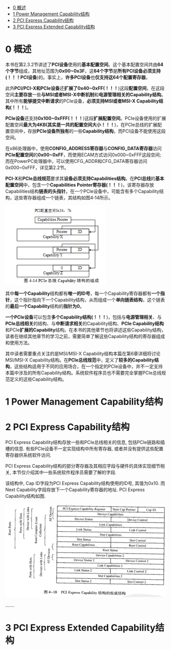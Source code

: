 
<!-- @import "[TOC]" {cmd="toc" depthFrom=1 depthTo=6 orderedList=false} -->

<!-- code_chunk_output -->

* [0 概述](#0-概述)
* [1 Power Management Capability结构](#1-power-management-capability结构)
* [2 PCI Express Capability结构](#2-pci-express-capability结构)
* [3 PCI Express Extended Capability结构](#3-pci-express-extended-capability结构)

<!-- /code_chunk_output -->

# 0 概述

本书在第2.3.2节讲述了**PCI设备**使用的**基本配置空间**。这个基本配置空间共由**64个字节**组成，其地址范围为**0x00\~0x3F**，这**64个字节**是**所有PCI设备必须支持(！！！PCI设备**)的。事实上，**许多PCI设备**也**仅支持这64个配置寄存器**。

此外**PCI/PCI\-X和PCIe设备**还**扩展了0x40\~0xFF(！！！**)这段**配置空间**，在这段空间**主要存放**一些**与MSI或者MSI\-X中断机制**和**电源管理相关的Capability结构**。其中所有**能够提交中断请求**的PCIe设备，**必须支持MSI或者MSI\-X Capability结构(！！！**)。

**PCIe设备**还支持**0x100\~0xFFF(！！！**)这段**扩展配置空间**。PCIe设备使用的扩展配置空间**最大为4KB(其实是一共的配置空间大小！！！**)，在PCIe总线的扩展配置空间中，存放**PCIe设备所独有**的一些**Capability结构**，而PCI设备不能使用这段空间。

在x86处理器中，使用**CONFIG\_ADDRESS寄存器**与**CONFIG\_DATA寄存器**访问**PCIe配置空间**的**0x00\~0xFF**，而使用ECAM方式访问0x000\~0xFFF这段空间; 而在PowerPC处理器中，可以使用CFG\_ADDR和CFG\_DATA寄存器访问0x000\~0xFFF，详见第2.2节。

**PCI\-X**和**PCIe总线规范**要求其**设备必须支持Capabilities结构**。在**PCI总线**的**基本配置空间**中，包含一个**Capabilities Pointer寄存器(！！！**)，该寄存器存放Capabilities结构**链表的头指针**。在一个PCIe设备中，可能含有多个Capability结构，这些寄存器组成一个链表，其结构如图4‑14所示。

![config](./images/12.png)

其中**每一个Capability**结构都有**唯一的ID号**，每一个Capability寄存器都有**一个指针**，这个指针指向下一个Capability结构，从而组成一个**单向链表结构**，这个链表的**最后一个Capability**结构的**指针为0**。

**一个PCIe设备**可以包含**多个Capability结构(！！！**)，包括与**电源管理相关**、与**PCIe总线相关**的结构、与**中断请求相关**的Capability结构、**PCIe Capability结构**和PCIe**扩展的Capability**结构。在本书的其他章节也将讲述这些Capability结构，读者在继续其他章节的学习之前，需要简单了解这些Capability结构的寄存器组成和使用方法。

其中读者需要重点关注的是MSI/MSI\-X Capability结构本篇在第6章详细将讨论MSI/MSI-X Capability结构。在**PCIe总线规范**中，定义了**较多的Capability结构**，这些结构适用于不同的应用场合，在一个指定的PCIe设备中，并不一定支持本篇中涉及的所有Capability结构。系统软件程序员也不需要完全掌握PCIe总线规范定义的这些Capability结构。

# 1 Power Management Capability结构

# 2 PCI Express Capability结构

PCI Express Capability结构存放一些和PCIe总线相关的信息, 包括PCIe链路和插槽的信息. 有些PCIe设备不一定实现结构中所有寄存器, 或者并没有提供这些配置寄存器供系统软件访问.

PCI Express Capability结构的部分寄存器及其相应字段与硬件的具体实现细节相关, 本节仅介绍其中一些系统软件程序员需要了解的字段.

该结构中, Cap ID字段为PCI Express Capability结构使用的ID号, 其值为0x10. 而Next Capability字段存放下一个Capability寄存器的地址. PCI Express Capability结构如图.

![config](./images/13.png)

.......


# 3 PCI Express Extended Capability结构